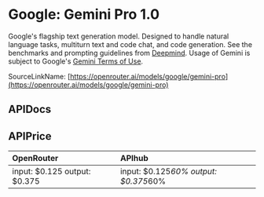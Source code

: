 # Google: Gemini Pro 1.0

Google's flagship text generation model. Designed to handle natural language tasks, multiturn text and code chat, and code generation.
See the benchmarks and prompting guidelines from [Deepmind](https://deepmind.google/technologies/gemini/).
Usage of Gemini is subject to Google's [Gemini Terms of Use](https://ai.google.dev/terms).

SourceLinkName: [https://openrouter.ai/models/google/gemini-pro](https://openrouter.ai/models/google/gemini-pro)

## APIDocs



## APIPrice

| OpenRouter | APIhub |
|:---|:---|
| input: $0.125 output: $0.375 | input: $0.125*60% output: $0.375*60% |

